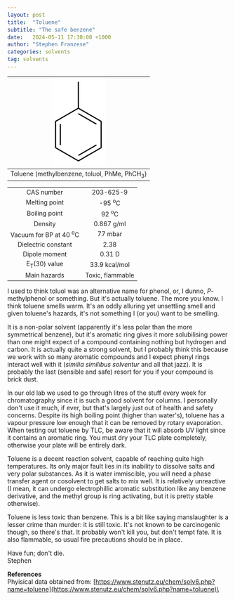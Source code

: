 ```yaml
---
layout: post
title:  "Toluene"
subtitle: "The safe benzene"
date:   2024-05-11 17:30:00 +1000
author: "Stephen Franzese"
categories: solvents
tag: solvents
---
```



|![toluene](/assets/toluene.png)|
|:---:|
|Toluene (methylbenzene, toluol, PhMe, PhCH<sub>3</sub>)|

|  |  |
| :----------------: | :-----------------: |
| CAS number       | 	203-625-9      |
| Melting point |   -95 <sup>o</sup>C  |
| Boiling point |  92 <sup>o</sup>C |
|    Density    |       0.867 g/ml      |
| Vacuum for BP at 40 <sup>o</sup>C |     77 mbar     |
| Dielectric constant | 2.38 |
| Dipole moment|  0.31 D |
| E<sub>T</sub>(30) value | 33.9 kcal/mol |
| Main hazards  | Toxic, flammable |

I used to think toluol was an alternative name for phenol, or, I dunno, *P*-methylphenol or something. But it's actually toluene. The more you know. I think toluene smells warm. It's an oddly alluring yet unsettling smell and given toluene's hazards, it's not something I (or you) want to be smelling.

It is a non-polar solvent (apparently it's less polar than the more symmetrical benzene), but it's aromatic ring gives it more solubilising power than one might expect of a compound containing nothing but hydrogen and carbon. It is actually quite a strong solvent, but I probably think this because we work with so many aromatic compounds and I expect phenyl rings interact well with it (*similia similibus solventur* and all that jazz). It is probably the last (sensible and safe) resort for you if your compound is brick dust.

In our old lab we used to go through litres of the stuff every week for chromatography since it is such a good solvent for columns. I personally don't use it much, if ever, but that's largely just out of health and safety concerns. Despite its high boiling point (higher than water's), toluene has a vapour pressure low enough that it can be removed by rotary evaporation. When testing out toluene by TLC, be aware that it will absorb UV light since it contains an aromatic ring. You must dry your TLC plate completely, otherwise your plate will be entirely dark.

Toluene is a decent reaction solvent, capable of reaching quite high temperatures. Its only major fault lies in its inability to dissolve salts and very polar substances. As it is water immiscible, you will need a phase transfer agent or cosolvent to get salts to mix well. It is relatively unreactive (I mean, it can undergo electrophillic aromatic substitution like any benzene derivative, and the methyl group is ring activating, but it is pretty stable otherwise).

Toluene is less toxic than benzene. This is a bit like saying manslaughter is a lesser crime than murder: it is still toxic. It's not known to be carcinogenic though, so there's that. It probably won't kill you, but don't tempt fate. It is also flammable, so usual fire precautions should be in place.

Have fun; don't die.\
Stephen

**References**\
Phyisical data obtained from: [https://www.stenutz.eu/chem/solv6.php?name=toluene](https://www.stenutz.eu/chem/solv6.php?name=toluene)\
